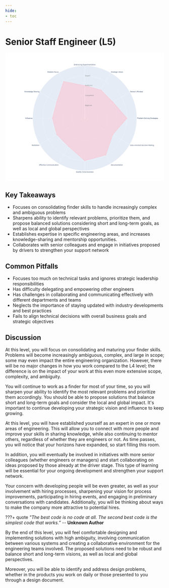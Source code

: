 ```yaml
---
hide:
- toc
---
```

# Senior Staff Engineer (L5)

![Senior Staff Engineer radar chart based on Engineering Competences](assets/l5.png)

## Key Takeaways

* Focuses on consolidating finder skills to handle increasingly complex and ambiguous problems
* Sharpens ability to identify relevant problems, prioritize them, and propose balanced solutions considering short and long-term goals, as well as local and global perspectives
* Establishes expertise in specific engineering areas, and increases knowledge-sharing and mentorship opportunities.
* Collaborates with senior colleagues and engage in initiatives proposed by drivers to strengthen your support network

## Common Pitfalls

* Focuses too much on technical tasks and ignores strategic leadership responsibilities
* Has difficulty delegating and empowering other engineers
* Has challenges in collaborating and communicating effectively with different departments and teams
* Neglects the importance of staying updated with industry developments and best practices
* Fails to align technical decisions with overall business goals and strategic objectives

## Discussion

At this level, you will focus on consolidating and maturing your finder skills. Problems will become increasingly ambiguous, complex, and large in scope; some may even impact the entire engineering organization. However, there will be no major changes in how you work compared to the L4 level; the difference is on the impact of your work at this even more extensive scope, complexity, and ambiguity.

You will continue to work as a finder for most of your time, so you will sharpen your ability to identify the most relevant problems and prioritize them accordingly. You should be able to propose solutions that balance short and long-term goals and consider the local and global impact. It's important to continue developing your strategic vision and influence to keep growing.

At this level, you will have established yourself as an expert in one or more areas of engineering. This will allow you to connect with more people and improve your skills in sharing knowledge, while also continuing to mentor others, regardless of whether they are engineers or not. As time passes, you will notice that your horizons have expanded, so start filling this room.

In addition, you will eventually be involved in initiatives with more senior colleagues (whether engineers or managers) and start collaborating on ideas proposed by those already at the driver stage. This type of learning will be essential for your ongoing development and strengthen your support network.

Your concern with developing people will be even greater, as well as your involvement with hiring processes, sharpening your vision for process improvements, participating in hiring events, and engaging in preliminary conversations with candidates. Additionally, you will be thinking about ways to make the company more attractive to potential hires.

???+ quote
    _"The best code is no code at all. The second best code is the simplest code that works.”_
    -- __Unknown Author__

By the end of this level, you will feel comfortable designing and implementing solutions with high ambiguity, involving communication between various systems and creating a collaborative environment for the engineering teams involved. The proposed solutions need to be robust and balance short and long-term visions, as well as local and global perspectives.

Moreover, you will be able to identify and address design problems, whether in the products you work on daily or those presented to you through a design document.
